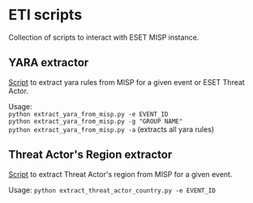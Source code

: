 # ETI scripts
Collection of scripts to interact with ESET MISP instance.

## YARA extractor
[Script](./extract_yara_from_misp.py) to extract yara rules from MISP for a given event or ESET Threat Actor.

Usage:  
`python extract_yara_from_misp.py -e EVENT_ID`  
`python extract_yara_from_misp.py -g "GROUP NAME"`  
`python extract_yara_from_misp.py -a` (extracts all yara rules)

## Threat Actor's Region extractor
[Script](./extract_threat_actor_country.py) to extract Threat Actor's region
from MISP for a given event.

Usage:
`python extract_threat_actor_country.py -e EVENT_ID`
